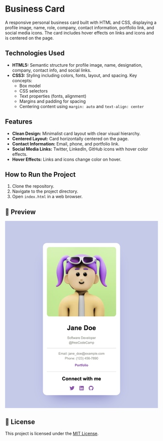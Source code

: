 # Business Card

A responsive personal business card built with HTML and CSS, displaying a profile image, name, role, company, contact information, portfolio link, and social media icons. The card includes hover effects on links and icons and is centered on the page.


## Technologies Used

* **HTML5:** Semantic structure for profile image, name, designation, company, contact info, and social links.
* **CSS3:** Styling including colors, fonts, layout, and spacing. Key concepts:
    * Box model
    * CSS selectors
    * Text properties (fonts, alignment)
    * Margins and padding for spacing
    * Centering content using `margin: auto` and `text-align: center`

## Features

* **Clean Design:** Minimalist card layout with clear visual hierarchy.
* **Centered Layout:** Card horizontally centered on the page.
* **Contact Information:** Email, phone, and portfolio link.
* **Social Media Links:** Twitter, LinkedIn, GitHub icons with hover color effects.
* **Hover Effects:** Links and icons change color on hover.

## How to Run the Project

1. Clone the repository.
2. Navigate to the project directory.
3. Open `index.html` in a web browser.

## 📸 Preview

![Business Card Screenshot](./assets/screenshot/screenshot.png)

## 📄 License

This project is licensed under the [MIT License](https://opensource.org/licenses/MIT).
